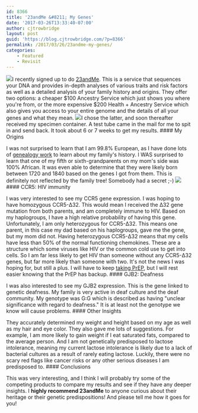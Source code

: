 ```yaml
---
id: 8366
title: '23andMe &#8211; My Genes'
date: '2017-03-26T13:33:40-07:00'
author: cjtrowbridge
layout: post
guid: 'https://blog.cjtrowbridge.com/?p=8366'
permalink: /2017/03/26/23andme-my-genes/
categories:
    - Featured
    - Revisit
---
```


[![](https://blog.cjtrowbridge.com/wp-content/uploads/2017/03/23andme_logo-1-1.jpg)](http://refer.23andme.com/v2/share/6403008858372551306)I recently signed up to do [23andMe](http://refer.23andme.com/v2/share/6403008858372551306). This is a service that sequences your DNA and provides in-depth analyses of various traits and risk factors as well as a detailed analysis of your family history and origins. They offer two options: a cheaper $100 Ancestry Service which just shows you where you're from, or the more expensive $200 Health + Ancestry Service which also gives you access to your entire genome and the details of all your genes and what they mean. ![](https://blog.cjtrowbridge.com/wp-content/uploads/2017/03/23andme-specimen-1-1.jpg)I chose the latter, and soon thereafter received my specimen container. A test tube came in the mail for me to spit in and send back. It took about 6 or 7 weeks to get my results. #### My Origins

I was not surprised to learn that I am 99.8% European, as I have done lots of [genealogy work](https://trowbridge.house/) to learn about my family's history. I WAS surprised to learn that one of my fifth or sixth-grandparents on my mom's side was 100% African. It was even able to determine that they were likely born between 1720 and 1840 based on the genes I got from them. This is definitely not reflected by the family tree! Somebody had a secret ;-) ![](https://blog.cjtrowbridge.com/wp-content/uploads/2017/03/23andme-ancestry-composition-1-1.png)#### CCR5: HIV immunity

I was very interested to see my CCR5 gene expression. I was hoping to have homozygous CCR5-Δ32. This would mean I received the Δ32 gene mutation from both parents, and am completely immune to HIV. Based on my haplogroups, I have a high relative probability of having this gene. Unfortunately, I am only heterozygous for CCR5-Δ32. This means one parent, in this case my dad based on his haplogroups, gave me the gene, but my mom did not. Having heterozygous CCR5-Δ32 means that my cells have less than 50% of the normal functioning chemokines. These are a structure which some viruses like HIV or the common cold use to get into cells. So I am far less likely to get HIV than someone without any CCR5-Δ32 genes, but far more likely than someone with two. It's not the news I was hoping for, but still a plus. I will have to keep [taking PrEP](https://blog.cjtrowbridge.com/2016/01/10/starting-prep/), but I will rest easier knowing that the PrEP has backup. #### GJB2: Deafness

I was also interested to see my GJB2 expression. This is the gene linked to genetic deafness. My family is very active in deaf culture and the deaf community. My genotype was G:G which is described as having "unclear significance with regard to deafness." It is at least not the genotype we know will cause problems. #### Other Insights

They accurately determined my weight and height based on my age as well as my hair and eye color. They also gave me lots of suggestions. For example, I am more likely to gain weight if I eat saturated fats, compared to the average person. And I am not genetically predisposed to lactose intolerance, meaning my current lactose intolerance is likely due to a lack of bacterial cultures as a result of rarely eating lactose. Luckily, there were no scary red flags like cancer risks or any other serious diseases I am predisposed to. #### Conclusions

This was very interesting, and I think I will probably try some of the competing products to compare my results and see if they have any deeper insights. I **highly recommend 23andMe** to anyone curious about their heritage or their genetic predispositions! And please tell me how it goes for you!